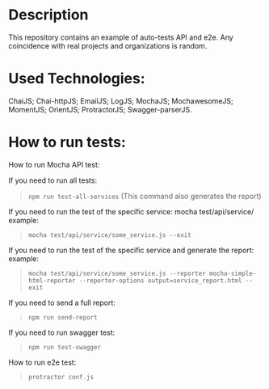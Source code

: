 # Description
This repository contains an example of auto-tests API and e2e. Any coincidence with real projects and organizations is random.

# Used Technologies:
ChaiJS; Chai-httpJS; EmailJS; LogJS; MochaJS; MochawesomeJS; MomentJS; OrientJS; ProtractorJS; Swagger-parserJS.

# How to run tests:
How to run Mocha API test:

If you need to run all tests:
> `npm run test-all-services`
(This command also generates the report)

If you need to run the test of the specific service:
mocha test/api/service/<here name of the service>
example:
> `mocha test/api/service/some_service.js --exit`

If you need to run the test of the specific service and generate the report:
example:
> `mocha test/api/service/some_service.js --reporter mocha-simple-html-reporter --reporter-options output=service_report.html --exit`

If you need to send a full report:
> `npm run send-report`

If you need to run swagger test:
> `npm run test-swagger`

How to run e2e test:
> `protractor conf.js`
